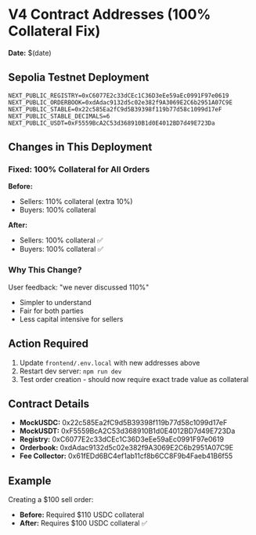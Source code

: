 # V4 Contract Addresses (100% Collateral Fix)

**Date:** $(date)

## Sepolia Testnet Deployment

```
NEXT_PUBLIC_REGISTRY=0xC6077E2c33dCEc1C36D3eEe59aEc0991F97e0619
NEXT_PUBLIC_ORDERBOOK=0xdAdac9132d5c02e382f9A3069E2C6b2951A07C9E
NEXT_PUBLIC_STABLE=0x22c585Ea2fC9d5B39398f119b77d58c1099d17eF
NEXT_PUBLIC_STABLE_DECIMALS=6
NEXT_PUBLIC_USDT=0xF5559BcA2C53d368910B1d0E4012BD7d49E723Da
```

## Changes in This Deployment

### Fixed: 100% Collateral for All Orders

**Before:**
- Sellers: 110% collateral (extra 10%)
- Buyers: 100% collateral

**After:**
- Sellers: 100% collateral ✅
- Buyers: 100% collateral ✅

### Why This Change?

User feedback: "we never discussed 110%"
- Simpler to understand
- Fair for both parties
- Less capital intensive for sellers

## Action Required

1. Update `frontend/.env.local` with new addresses above
2. Restart dev server: `npm run dev`
3. Test order creation - should now require exact trade value as collateral

## Contract Details

- **MockUSDC:** 0x22c585Ea2fC9d5B39398f119b77d58c1099d17eF
- **MockUSDT:** 0xF5559BcA2C53d368910B1d0E4012BD7d49E723Da
- **Registry:** 0xC6077E2c33dCEc1C36D3eEe59aEc0991F97e0619
- **Orderbook:** 0xdAdac9132d5c02e382f9A3069E2C6b2951A07C9E
- **Fee Collector:** 0x61fEDd6BC4ef1ab11cf8b6CC8F9b4Faeb41B6f55

## Example

Creating a $100 sell order:
- **Before:** Required $110 USDC collateral
- **After:** Requires $100 USDC collateral ✅

